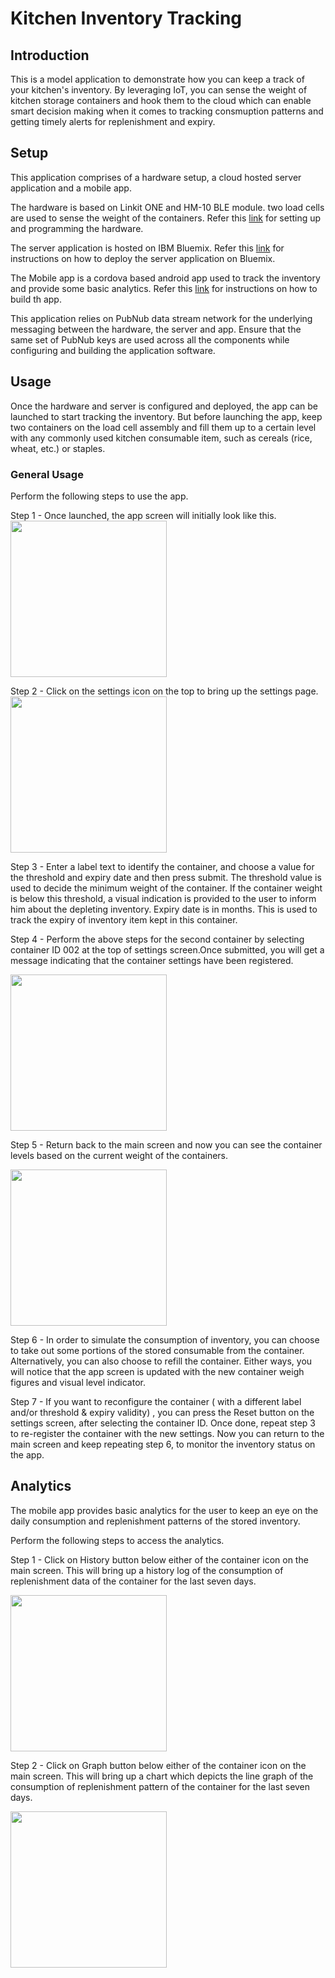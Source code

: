 # Kitchen Inventory Tracking

## Introduction

This is a model application to demonstrate how you can keep a track of your kitchen's inventory. By leveraging IoT, you can sense the weight of kitchen storage containers and hook them to the cloud which can enable smart decision making when it comes to tracking consmuption patterns and getting timely alerts for replenishment and expiry.

## Setup

This application comprises of a hardware setup, a cloud hosted server application and a mobile app. 

The hardware is based on Linkit ONE and HM-10 BLE module. two load cells are used to sense the weight of the containers. Refer this [link](HwBuildAndInstall.md) for setting up and programming the hardware.

The server application is hosted on IBM Bluemix. Refer this [link](Deploy.md) for instructions on how to deploy the server application on Bluemix.

The Mobile app is a cordova based android app used to track the inventory and provide some basic analytics. Refer this [link](AppBuild.md) for instructions on how to build th app.

This application relies on PubNub data stream network for the underlying messaging between the hardware, the server and app. Ensure that the same set of PubNub keys are used across all the components while configuring and building the application software.  

## Usage

Once the hardware and server is configured and deployed, the app can be launched to start tracking the inventory. But before launching the app, keep two containers on the load cell assembly and fill them up to a certain level with any commonly used kitchen consumable item, such as cereals (rice, wheat, etc.) or staples. 

### General Usage

Perform the following steps to use the app.

Step 1 - Once launched, the app screen will initially look like this.   
<img src="/imgs/Screenshot-0.jpg" align="center" width="250" >


Step 2 - Click on the settings icon on the top to bring up the settings page.     
<img src="/imgs/Screenshot-1.jpg" align="center" width="250" >

Step 3 - Enter a label text to identify the container, and choose a value for the threshold and expiry date and then press submit. The threshold value is used to decide the minimum weight of the container. If the container weight is below this threshold, a visual indication is provided to the user to inform him about the depleting inventory. Expiry date is in months. This is used to track the expiry of inventory item kept in this container.  

Step 4 - Perform the above steps for the second container by selecting container ID 002 at the top of settings screen.Once submitted,  you will get a message indicating that the container settings have been registered. 

<img src="/imgs/Screenshot-2.jpg" align="center" width="250" >

Step 5 - Return back to the main screen and now you can see the container levels based on the current weight of the containers.

<img src="/imgs/Screenshot-3.jpg" align="center" width="250" >

Step 6 - In order to simulate the consumption of inventory, you can choose to take out some portions of the stored consumable from the container. Alternatively, you can also choose to refill the container. Either ways, you will notice that the app screen is updated with the new container weigh figures and visual level indicator.

Step 7 - If you want to reconfigure the container ( with a different label and/or threshold & expiry validity) , you can press the Reset button on the settings screen, after selecting the container ID. Once done, repeat step 3 to re-register the container with the new settings. Now you can return to the main screen and keep repeating step 6, to monitor the inventory status on the app. 


## Analytics

The mobile app provides basic analytics for the user to keep an eye on the daily consumption and replenishment patterns of the stored inventory.

Perform the following steps to access the analytics.

Step 1 - Click on History button below either of the container icon on the  main screen. This will bring up a history log of the consumption of replenishment data of the container for the last seven days.

<img src="/imgs/Screenshot-4.jpg" align="center" width="250" >


Step 2 - Click on Graph button below either of the container icon on the  main screen. This will bring up a chart which depicts the line graph of the consumption of replenishment pattern of the container for the last seven days.

<img src="/imgs/Screenshot-5.jpg" align="center" width="250" >


